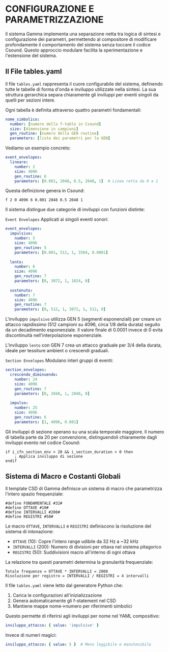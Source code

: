 # CONFIGURAZIONE E PARAMETRIZZAZIONE

Il sistema Gamma implementa una separazione netta tra logica di sintesi e configurazione dei parametri, permettendo al compositore di modificare profondamente il comportamento del sistema senza toccare il codice Csound. Questo approccio modulare facilita la sperimentazione e l'estensione del sistema.

## Il File tables.yaml

Il file `tables.yaml` rappresenta il cuore configurabile del sistema, definendo tutte le tabelle di forma d'onda e inviluppo utilizzate nella sintesi. La sua struttura gerarchica separa chiaramente gli inviluppi per eventi singoli da quelli per sezioni intere.

Ogni tabella è definita attraverso quattro parametri fondamentali:

```yaml
nome_simbolico:
  number: [numero della f-table in Csound]
  size: [dimensione in campioni]
  gen_routine: [numero della GEN routine]
  parameters: [lista dei parametri per la GEN]
```

Vediamo un esempio concreto:

```yaml
event_envelopes:
  lineare:
    number: 2
    size: 4096
    gen_routine: 6
    parameters: [0.001, 2048, 0.5, 2048, 1]  # Linea retta da 0 a 1
```

Questa definizione genera in Csound:
```csound
f 2 0 4096 6 0.001 2048 0.5 2048 1
```

Il sistema distingue due categorie di inviluppi con funzioni distinte:

`Event Envelopes` Applicati ai singoli eventi sonori:

```yaml
event_envelopes:
  impulsivo:
    number: 5
    size: 4096
    gen_routine: 5
    parameters: [0.001, 512, 1, 3584, 0.0001]
    
  lento:
    number: 6
    size: 4096
    gen_routine: 7
    parameters: [0, 3072, 1, 1024, 0]
    
  sostenuto:
    number: 7
    size: 4096
    gen_routine: 7
    parameters: [0, 512, 1, 3072, 1, 512, 0]
```

L'inviluppo `impulsivo` utilizza GEN 5 (segmenti esponenziali) per creare un attacco rapidissimo (512 campioni su 4096, circa 1/8 della durata) seguito da un decadimento esponenziale. Il valore finale di 0.0001 invece di 0 evita discontinuità nell'interpolazione esponenziale.

L'inviluppo `lento` con GEN 7 crea un attacco graduale per 3/4 della durata, ideale per tessiture ambient o crescendi graduali.

`Section Envelopes` Modulano interi gruppi di eventi:

```yaml
section_envelopes:
  crescendo_diminuendo:
    number: 24
    size: 4096
    gen_routine: 7
    parameters: [0, 2048, 1, 2048, 0]
    
  impulso:
    number: 25
    size: 4096
    gen_routine: 6
    parameters: [1, 4096, 0.001]
```

Gli inviluppi di sezione operano su una scala temporale maggiore. Il numero di tabella parte da 20 per convenzione, distinguendoli chiaramente dagli inviluppi evento nel codice Csound:

```csound
if i_ifn_section_env > 20 && i_section_duration > 0 then
    ; Applica inviluppo di sezione
endif
```

## Sistema di Macro e Costanti Globali

Il template CSD di Gamma definisce un sistema di macro che parametrizza l'intero spazio frequenziale:

```csound
#define FONDAMENTALE #32#
#define OTTAVE #10#
#define INTERVALLI #200#
#define REGISTRI #50#
```

Le macro `OTTAVE`, `INTERVALLI` e `REGISTRI` definiscono la risoluzione del sistema di intonazione:

- `OTTAVE` (10): Copre l'intero range udibile da 32 Hz a ~32 kHz
- `INTERVALLI` (200): Numero di divisioni per ottava nel sistema pitagorico
- `REGISTRI` (50): Suddivisioni macro all'interno di ogni ottava

La relazione tra questi parametri determina la granularità frequenziale:
```
Totale frequenze = OTTAVE * INTERVALLI = 2000
Risoluzione per registro = INTERVALLI / REGISTRI = 4 intervalli
```

Il file `tables.yaml` viene letto dal generatore Python che:
1. Carica le configurazioni all'inizializzazione
2. Genera automaticamente gli f-statement nel CSD
3. Mantiene mappe nome→numero per riferimenti simbolici

Questo permette di riferirsi agli inviluppi per nome nel YAML compositivo:
```yaml
inviluppo_attacco: { value: 'impulsivo' }
```

Invece di numeri magici:
```yaml
inviluppo_attacco: { value: 5 }  # Meno leggibile e manutenibile
```
